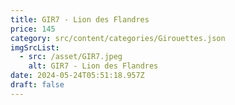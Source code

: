 ```yaml
---
title: GIR7 - Lion des Flandres
price: 145
category: src/content/categories/Girouettes.json
imgSrcList:
  - src: /asset/GIR7.jpeg
    alt: GIR7 - Lion des Flandres
date: 2024-05-24T05:51:18.957Z
draft: false
---
```



